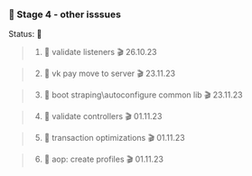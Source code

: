 ### 🥗 Stage 4 - other isssues 

Status: 🏁

> 1. 🌱 validate listeners 🎬 26.10.23

> 2. 🌱 vk pay move to server 🎬 23.11.23 

> 3. 🌱 boot straping\autoconfigure common lib 🎬 23.11.23 

> 4. 🌱 validate controllers 🎬 01.11.23

> 5. 🌱 transaction optimizations 🎬 01.11.23

> 6. 🌱 aop: create profiles 🎬 01.11.23
